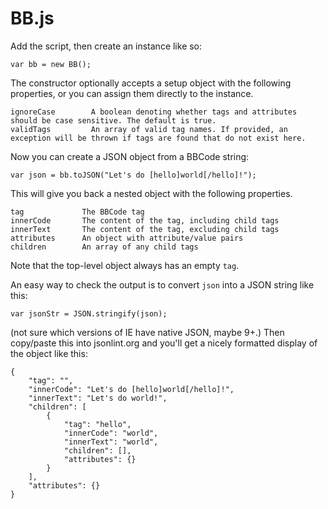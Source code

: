 BB.js
=====

Add the script, then create an instance like so:

    var bb = new BB();
    
The constructor optionally accepts a setup object with the following properties, or you can assign them directly to the instance.

    ignoreCase        A boolean denoting whether tags and attributes should be case sensitive. The default is true.
    validTags         An array of valid tag names. If provided, an exception will be thrown if tags are found that do not exist here.
    
Now you can create a JSON object from a BBCode string:

    var json = bb.toJSON("Let's do [hello]world[/hello]!");
    
This will give you back a nested object with the following properties.

    tag             The BBCode tag
    innerCode       The content of the tag, including child tags
    innerText       The content of the tag, excluding child tags
    attributes      An object with attribute/value pairs
    children        An array of any child tags

Note that the top-level object always has an empty `tag`.

An easy way to check the output is to convert `json` into a JSON string like this:

    var jsonStr = JSON.stringify(json);
    
(not sure which versions of IE have native JSON, maybe 9+.) Then copy/paste this into jsonlint.org and you'll get a nicely formatted display of the object like this:

    {
        "tag": "",
        "innerCode": "Let's do [hello]world[/hello]!",
        "innerText": "Let's do world!",
        "children": [
            {
                "tag": "hello",
                "innerCode": "world",
                "innerText": "world",
                "children": [],
                "attributes": {}
            }
        ],
        "attributes": {}
    }

